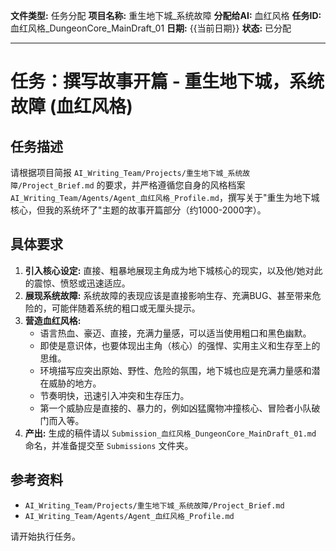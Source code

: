 **文件类型:** 任务分配
**项目名称:** 重生地下城_系统故障
**分配给AI:** 血红风格
**任务ID:** 血红风格_DungeonCore_MainDraft_01
**日期:** {{当前日期}}
**状态:** 已分配

---

# 任务：撰写故事开篇 - 重生地下城，系统故障 (血红风格)

## 任务描述

请根据项目简报 `AI_Writing_Team/Projects/重生地下城_系统故障/Project_Brief.md` 的要求，并严格遵循您自身的风格档案 `AI_Writing_Team/Agents/Agent_血红风格_Profile.md`，撰写关于"重生为地下城核心，但我的系统坏了"主题的故事开篇部分（约1000-2000字）。

## 具体要求

1.  **引入核心设定:** 直接、粗暴地展现主角成为地下城核心的现实，以及他/她对此的震惊、愤怒或迅速适应。
2.  **展现系统故障:** 系统故障的表现应该是直接影响生存、充满BUG、甚至带来危险的，可能伴随着系统的粗口或无厘头提示。
3.  **营造血红风格:**
    *   语言热血、豪迈、直接，充满力量感，可以适当使用粗口和黑色幽默。
    *   即使是意识体，也要体现出主角（核心）的强悍、实用主义和生存至上的思维。
    *   环境描写应突出原始、野性、危险的氛围，地下城也应是充满力量感和潜在威胁的地方。
    *   节奏明快，迅速引入冲突和生存压力。
    *   第一个威胁应是直接的、暴力的，例如凶猛魔物冲撞核心、冒险者小队破门而入等。
4.  **产出:** 生成的稿件请以 `Submission_血红风格_DungeonCore_MainDraft_01.md` 命名，并准备提交至 `Submissions` 文件夹。

## 参考资料

*   `AI_Writing_Team/Projects/重生地下城_系统故障/Project_Brief.md`
*   `AI_Writing_Team/Agents/Agent_血红风格_Profile.md`

请开始执行任务。 